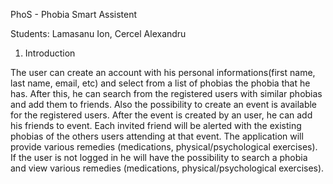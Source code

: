 PhoS - Phobia Smart Assistent

Students: Lamasanu Ion, Cercel Alexandru

1. Introduction

The user can create an account with his personal informations(first name, last name, email, etc) and select from a list
of phobias the phobia that he has. After this, he can search from the registered users with similar phobias and add them to friends.
Also the possibility to create an event is available for the registered users. After the event is created by an user, he can add his friends to event. Each invited friend will be alerted with the existing phobias of the others users attending at that event. 
The application will provide various remedies (medications, physical/psychological exercises).
If the user is not logged in he will have the possibility to search a phobia and view various remedies (medications, physical/psychological exercises).
















          

